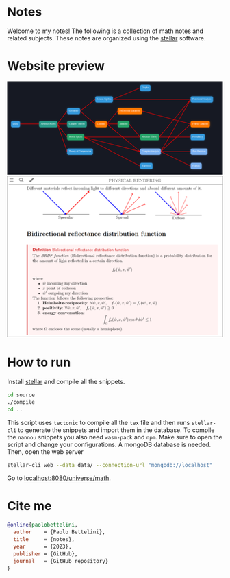 # Notes

Welcome to my notes! The following is a collection of math notes
and related subjects.
These notes are organized using the [stellar](https://github.com/paolobettelini/stellar)
software.

# Website preview

![universe preview](./media/universe.png)
![course preview](./media/course.png)

# How to run
Install [stellar](https://github.com/paolobettelini/stellar)
and compile all the snippets.
```bash
cd source
./compile
cd ..
```
This script uses `tectonic` to compile all the `tex` file and then runs `stellar-cli`
to generate the snippets and import them in the database.
To compile the `nannou` snippets you also need `wasm-pack` and `npm`.
Make sure to open the script and change your configurations. A mongoDB database is needed.
Then, open the web server
```bash
stellar-cli web --data data/ --connection-url "mongodb://localhost"
```
Go to [localhost:8080/universe/math](http://localhost:8080/universe/math).

# Cite me
```bib
@online{paolobettelini,
  author    = {Paolo Bettelini},
  title     = {notes},
  year      = {2023},
  publisher = {GitHub},
  journal   = {GitHub repository}
}
```